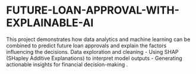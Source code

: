 # FUTURE-LOAN-APPROVAL-WITH-EXPLAINABLE-AI
 This project demonstrates how data analytics and machine learning can be combined to predict future loan approvals and explain the factors influencing the decisions.  Data exploration and cleaning - Using SHAP (SHapley Additive Explanations) to interpret model outputs - Generating actionable insights for financial decision-making .
